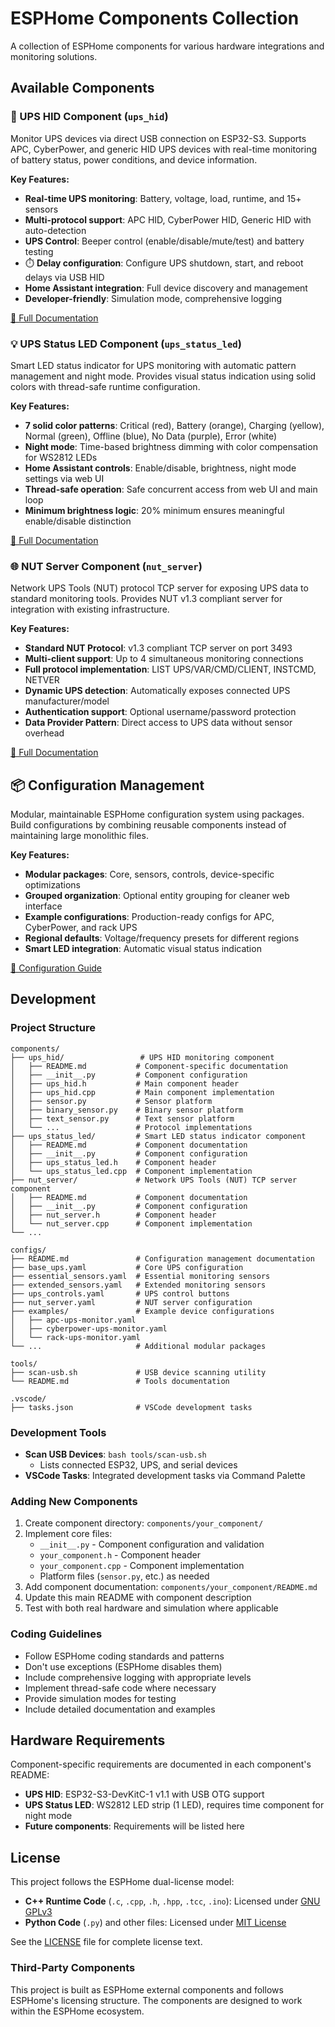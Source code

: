 # ESPHome Components Collection

A collection of ESPHome components for various hardware integrations and monitoring solutions.

## Available Components

### 🔋 UPS HID Component (`ups_hid`)

Monitor UPS devices via direct USB connection on ESP32-S3. Supports APC, CyberPower, and generic HID UPS devices with real-time monitoring of battery status, power conditions, and device information.

**Key Features:**
- **Real-time UPS monitoring**: Battery, voltage, load, runtime, and 15+ sensors
- **Multi-protocol support**: APC HID, CyberPower HID, Generic HID with auto-detection
- **UPS Control**: Beeper control (enable/disable/mute/test) and battery testing
- ⏱️ **Delay configuration**: Configure UPS shutdown, start, and reboot delays via USB HID
- **Home Assistant integration**: Full device discovery and management
- **Developer-friendly**: Simulation mode, comprehensive logging

[📖 Full Documentation](components/ups_hid/README.md)

### 💡 UPS Status LED Component (`ups_status_led`)

Smart LED status indicator for UPS monitoring with automatic pattern management and night mode. Provides visual status indication using solid colors with thread-safe runtime configuration.

**Key Features:**
- **7 solid color patterns**: Critical (red), Battery (orange), Charging (yellow), Normal (green), Offline (blue), No Data (purple), Error (white)
- **Night mode**: Time-based brightness dimming with color compensation for WS2812 LEDs
- **Home Assistant controls**: Enable/disable, brightness, night mode settings via web UI
- **Thread-safe operation**: Safe concurrent access from web UI and main loop
- **Minimum brightness logic**: 20% minimum ensures meaningful enable/disable distinction

[📖 Full Documentation](components/ups_status_led/README.md)

### 🌐 NUT Server Component (`nut_server`)

Network UPS Tools (NUT) protocol TCP server for exposing UPS data to standard monitoring tools. Provides NUT v1.3 compliant server for integration with existing infrastructure.

**Key Features:**
- **Standard NUT Protocol**: v1.3 compliant TCP server on port 3493
- **Multi-client support**: Up to 4 simultaneous monitoring connections
- **Full protocol implementation**: LIST UPS/VAR/CMD/CLIENT, INSTCMD, NETVER
- **Dynamic UPS detection**: Automatically exposes connected UPS manufacturer/model
- **Authentication support**: Optional username/password protection
- **Data Provider Pattern**: Direct access to UPS data without sensor overhead

[📖 Full Documentation](components/nut_server/README.md)

## 📦 Configuration Management

Modular, maintainable ESPHome configuration system using packages. Build configurations by combining reusable components instead of maintaining large monolithic files.

**Key Features:**
- **Modular packages**: Core, sensors, controls, device-specific optimizations
- **Grouped organization**: Optional entity grouping for cleaner web interface
- **Example configurations**: Production-ready configs for APC, CyberPower, and rack UPS
- **Regional defaults**: Voltage/frequency presets for different regions
- **Smart LED integration**: Automatic visual status indication

[📖 Configuration Guide](configs/README.md)

## Development

### Project Structure

```
components/
├── ups_hid/                 # UPS HID monitoring component
│   ├── README.md           # Component-specific documentation
│   ├── __init__.py         # Component configuration
│   ├── ups_hid.h           # Main component header
│   ├── ups_hid.cpp         # Main component implementation
│   ├── sensor.py           # Sensor platform
│   ├── binary_sensor.py    # Binary sensor platform
│   ├── text_sensor.py      # Text sensor platform
│   └── ...                 # Protocol implementations
├── ups_status_led/         # Smart LED status indicator component
│   ├── README.md           # Component documentation
│   ├── __init__.py         # Component configuration
│   ├── ups_status_led.h    # Component header
│   └── ups_status_led.cpp  # Component implementation
├── nut_server/             # Network UPS Tools (NUT) TCP server component
│   ├── README.md           # Component documentation
│   ├── __init__.py         # Component configuration
│   ├── nut_server.h        # Component header
│   └── nut_server.cpp      # Component implementation
└── ...

configs/
├── README.md               # Configuration management documentation
├── base_ups.yaml           # Core UPS configuration
├── essential_sensors.yaml  # Essential monitoring sensors
├── extended_sensors.yaml   # Extended monitoring sensors
├── ups_controls.yaml       # UPS control buttons
├── nut_server.yaml         # NUT server configuration
├── examples/               # Example device configurations
│   ├── apc-ups-monitor.yaml
│   ├── cyberpower-ups-monitor.yaml
│   └── rack-ups-monitor.yaml
└── ...                     # Additional modular packages

tools/
├── scan-usb.sh             # USB device scanning utility
└── README.md               # Tools documentation

.vscode/
├── tasks.json              # VSCode development tasks
```

### Development Tools

- **Scan USB Devices**: `bash tools/scan-usb.sh`
  - Lists connected ESP32, UPS, and serial devices
- **VSCode Tasks**: Integrated development tasks via Command Palette

### Adding New Components

1. Create component directory: `components/your_component/`
2. Implement core files:
   - `__init__.py` - Component configuration and validation
   - `your_component.h` - Component header
   - `your_component.cpp` - Component implementation
   - Platform files (`sensor.py`, etc.) as needed
3. Add component documentation: `components/your_component/README.md`
4. Update this main README with component description
5. Test with both real hardware and simulation where applicable

### Coding Guidelines

- Follow ESPHome coding standards and patterns
- Don't use exceptions (ESPHome disables them)
- Include comprehensive logging with appropriate levels
- Implement thread-safe code where necessary
- Provide simulation modes for testing
- Include detailed documentation and examples

## Hardware Requirements

Component-specific requirements are documented in each component's README:

- **UPS HID**: ESP32-S3-DevKitC-1 v1.1 with USB OTG support
- **UPS Status LED**: WS2812 LED strip (1 LED), requires time component for night mode
- **Future components**: Requirements will be listed here

## License

This project follows the ESPHome dual-license model:

- **C++ Runtime Code** (`.c`, `.cpp`, `.h`, `.hpp`, `.tcc`, `.ino`): Licensed under [GNU GPLv3](LICENSE)
- **Python Code** (`.py`) and other files: Licensed under [MIT License](LICENSE)

See the [LICENSE](LICENSE) file for complete license text.

### Third-Party Components

This project is built as ESPHome external components and follows ESPHome's licensing structure. The components are designed to work within the ESPHome ecosystem.

